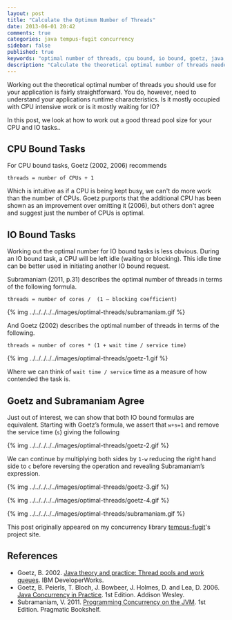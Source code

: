 ```yaml
---
layout: post
title: "Calculate the Optimum Number of Threads"
date: 2013-06-01 20:42
comments: true
categories: java tempus-fugit concurrency
sidebar: false
published: true
keywords: "optimal number of threads, cpu bound, io bound, goetz, java, tempus-fugit, throughput, low latency"
description: "Calculate the theoretical optimal number of threads needed for both CPU and IO bound applications."
---
```


Working out the theoretical optimal number of threads you should use for your application is fairly straightforward. You do, however, need to understand your applications runtime characteristics. Is it mostly occupied with CPU intensive work or is it mostly waiting for IO?

In this post, we look at how to work out a good thread pool size for your CPU and IO tasks..

<!-- more -->

## CPU Bound Tasks

For CPU bound tasks, Goetz (2002, 2006) recommends

    threads = number of CPUs + 1

Which is intuitive as if a CPU is being kept busy, we can't do more work than the number of CPUs. Goetz purports that the additional CPU has been shown as an improvement over omitting it (2006), but others don't agree and suggest just the number of CPUs is optimal.


## IO Bound Tasks

Working out the optimal number for IO bound tasks is less obvious. During an IO bound task, a CPU will be left idle (waiting or blocking). This idle time can be better used in initiating another IO bound request.

Subramaniam (2011, p.31) describes the optimal number of threads in terms of the following formula.

    threads = number of cores /  (1 – blocking coefficient)

{% img ../../../../../images/optimal-threads/subramaniam.gif %}

And Goetz (2002) describes the optimal number of threads in terms of the following.

    threads = number of cores * (1 + wait time / service time)

{% img ../../../../../images/optimal-threads/goetz-1.gif %}

Where we can think of `wait time / service` time as a measure of how contended the task is.

## Goetz and Subramaniam Agree

Just out of interest, we can show that both IO bound formulas are equivalent. Starting with Goetz’s formula, we assert that `w+s=1` and remove the service time (`s`) giving the following

{% img ../../../../../images/optimal-threads/goetz-2.gif %}

We can continue by multiplying both sides by `1-w` reducing the right hand side to `c` before reversing the operation and revealing Subramaniam’s expression.

{% img ../../../../../images/optimal-threads/goetz-3.gif %}

{% img ../../../../../images/optimal-threads/goetz-4.gif %}

{% img ../../../../../images/optimal-threads/subramaniam.gif %}

This post originally appeared on my concurrency library [tempus-fugit](http://tempusfugitlibrary.org/)'s project site.

## References

- Goetz, B. 2002. [Java theory and practice: Thread pools and work queues](http://www.ibm.com/developerworks/java/library/j-jtp0730/index.html). IBM DeveloperWorks.
- Goetz, B. Peierls, T. Bloch, J. Bowbeer, J. Holmes, D. and Lea, D. 2006. [Java Concurrency in Practice](http://amzn.to/NrXQPZ). 1st Edition. Addison Wesley.
- Subramaniam, V. 2011. [Programming Concurrency on the JVM](http://amzn.to/NrXXuI). 1st Edition. Pragmatic Bookshelf.